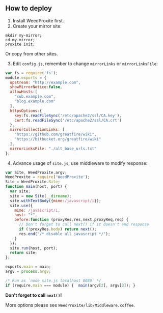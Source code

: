 ## How to deploy

1. Install WeedProxite first.
2. Create your mirror site:

  ```
  mkdir my-mirror;
  cd my-mirror;
  proxite init;
  ```

  Or copy from other sites.

3. Edit `config.js`, remember to change `mirrorLinks` or `mirrorLinksFile`:

  ```javascript
  var fs = require('fs');
  module.exports = {
    upstream: "http://example.com",
    showMirrorNotice:false,
    allowHosts:[
      "sub.example.com",
      "blog.example.com"
    ],
    httpsOptions:{
      key:fs.readFileSync('/etc/apache2/ssl/CA.key'),
      cert:fs.readFileSync('/etc/apache2/ssl/CA.crt')
    },
    mirrorCollectionLinks: [
      "https://github.com/greatfire/wiki",
      "https://bitbucket.org/greatfire/wiki"
    ],
    mirrorLinksFile: "./alt_base_urls.txt"
  };

  ```

4. Advance usage of `site.js`, use middleware to modify response:

  ```javascript
  var Site, WeedProxite,argv;
  WeedProxite = require('WeedProxite');
  Site = WeedProxite.Site;
  function main(host, port) {
    var site;
    site = new Site(__dirname);
    site.withTextBody({mime:/javascript/i});
    site.use({
      mime: /javascript/i,
      host: "*",
      before:function (proxyRes,res,next,proxyReq,req) {
        // Don't forget to call next() if it doesn't end response
        if (!proxyRes.body) return next();
        res.end("/* disable all javascript */");
      }
    });
    site.run(host, port);
    return site;
  };

  exports.main = main;
  argv = process.argv;

  /* Run as `node site.js localhost 8080` */
  if (require.main === module) {  main(argv[2], argv[3]); }
  ```

  **Don't forget to call `next()`!**

  More options please see `WeedProxite/lib/Middleware.coffee`.

